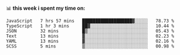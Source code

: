 📊 **this week i spent my time on:**
<!--START_SECTION:waka-->

```text
JavaScript   7 hrs 57 mins   ███████████████████▓░░░░░   78.73 %
TypeScript   1 hr 3 mins     ██▓░░░░░░░░░░░░░░░░░░░░░░   10.44 %
JSON         32 mins         █▒░░░░░░░░░░░░░░░░░░░░░░░   05.43 %
Text         13 mins         ▓░░░░░░░░░░░░░░░░░░░░░░░░   02.23 %
YAML         13 mins         ▓░░░░░░░░░░░░░░░░░░░░░░░░   02.16 %
SCSS         5 mins          ▒░░░░░░░░░░░░░░░░░░░░░░░░   00.98 %
```

<!--END_SECTION:waka-->
